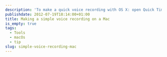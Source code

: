 ```yaml
---
description: 'To make a quick voice recording with OS X: open Quick Time Player, under the File menu there is a "New. Audio Recording" entry. It automatically saves .mov files in your Movies folder, which you can then open in Audacity or the editor of your choice.'
publishdate: 2012-07-19T18:14:00+01:00
title: Making a simple voice recording on a Mac
is_empty: true
tags:
  - Tools
  - macOs
  - tip
slug: simple-voice-recording-mac
---
```


